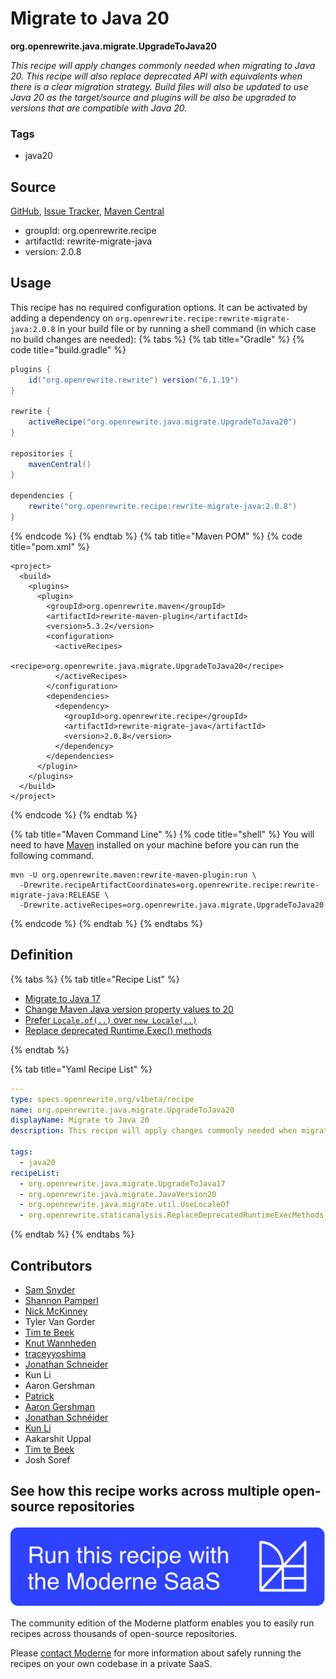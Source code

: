 # Migrate to Java 20

**org.openrewrite.java.migrate.UpgradeToJava20**

_This recipe will apply changes commonly needed when migrating to Java 20. This recipe will also replace deprecated API with equivalents when there is a clear migration strategy. Build files will also be updated to use Java 20 as the target/source and plugins will be also be upgraded to versions that are compatible with Java 20._

### Tags

* java20

## Source

[GitHub](https://github.com/openrewrite/rewrite-migrate-java/blob/main/src/main/resources/META-INF/rewrite/java-version-20.yml), [Issue Tracker](https://github.com/openrewrite/rewrite-migrate-java/issues), [Maven Central](https://central.sonatype.com/artifact/org.openrewrite.recipe/rewrite-migrate-java/2.0.8/jar)

* groupId: org.openrewrite.recipe
* artifactId: rewrite-migrate-java
* version: 2.0.8


## Usage

This recipe has no required configuration options. It can be activated by adding a dependency on `org.openrewrite.recipe:rewrite-migrate-java:2.0.8` in your build file or by running a shell command (in which case no build changes are needed): 
{% tabs %}
{% tab title="Gradle" %}
{% code title="build.gradle" %}
```groovy
plugins {
    id("org.openrewrite.rewrite") version("6.1.19")
}

rewrite {
    activeRecipe("org.openrewrite.java.migrate.UpgradeToJava20")
}

repositories {
    mavenCentral()
}

dependencies {
    rewrite("org.openrewrite.recipe:rewrite-migrate-java:2.0.8")
}
```
{% endcode %}
{% endtab %}
{% tab title="Maven POM" %}
{% code title="pom.xml" %}
```markup
<project>
  <build>
    <plugins>
      <plugin>
        <groupId>org.openrewrite.maven</groupId>
        <artifactId>rewrite-maven-plugin</artifactId>
        <version>5.3.2</version>
        <configuration>
          <activeRecipes>
            <recipe>org.openrewrite.java.migrate.UpgradeToJava20</recipe>
          </activeRecipes>
        </configuration>
        <dependencies>
          <dependency>
            <groupId>org.openrewrite.recipe</groupId>
            <artifactId>rewrite-migrate-java</artifactId>
            <version>2.0.8</version>
          </dependency>
        </dependencies>
      </plugin>
    </plugins>
  </build>
</project>
```
{% endcode %}
{% endtab %}

{% tab title="Maven Command Line" %}
{% code title="shell" %}
You will need to have [Maven](https://maven.apache.org/download.cgi) installed on your machine before you can run the following command.

```shell
mvn -U org.openrewrite.maven:rewrite-maven-plugin:run \
  -Drewrite.recipeArtifactCoordinates=org.openrewrite.recipe:rewrite-migrate-java:RELEASE \
  -Drewrite.activeRecipes=org.openrewrite.java.migrate.UpgradeToJava20
```
{% endcode %}
{% endtab %}
{% endtabs %}

## Definition

{% tabs %}
{% tab title="Recipe List" %}
* [Migrate to Java 17](../../java/migrate/upgradetojava17.md)
* [Change Maven Java version property values to 20](../../java/migrate/javaversion20.md)
* [Prefer `Locale.of(..)` over `new Locale(..)`](../../java/migrate/util/uselocaleof.md)
* [Replace deprecated Runtime.Exec() methods](../../staticanalysis/replacedeprecatedruntimeexecmethods.md)

{% endtab %}

{% tab title="Yaml Recipe List" %}
```yaml
---
type: specs.openrewrite.org/v1beta/recipe
name: org.openrewrite.java.migrate.UpgradeToJava20
displayName: Migrate to Java 20
description: This recipe will apply changes commonly needed when migrating to Java 20. This recipe will also replace deprecated API with equivalents when there is a clear migration strategy. Build files will also be updated to use Java 20 as the target/source and plugins will be also be upgraded to versions that are compatible with Java 20.

tags:
  - java20
recipeList:
  - org.openrewrite.java.migrate.UpgradeToJava17
  - org.openrewrite.java.migrate.JavaVersion20
  - org.openrewrite.java.migrate.util.UseLocaleOf
  - org.openrewrite.staticanalysis.ReplaceDeprecatedRuntimeExecMethods

```
{% endtab %}
{% endtabs %}

## Contributors
* [Sam Snyder](mailto:sam@moderne.io)
* [Shannon Pamperl](mailto:shanman190@gmail.com)
* [Nick McKinney](mailto:mckinneynicholas@gmail.com)
* Tyler Van Gorder
* [Tim te Beek](mailto:tim.te.beek@jdriven.com)
* [Knut Wannheden](mailto:knut@moderne.io)
* [traceyyoshima](mailto:tracey.yoshima@gmail.com)
* [Jonathan Schneider](mailto:jkschneider@gmail.com)
* Kun Li
* Aaron Gershman
* [Patrick](mailto:patway99@gmail.com)
* [Aaron Gershman](mailto:aegershman@gmail.com)
* [Jonathan Schnéider](mailto:jkschneider@gmail.com)
* [Kun Li](mailto:kun@moderne.io)
* Aakarshit Uppal
* [Tim te Beek](mailto:tim@moderne.io)
* Josh Soref


## See how this recipe works across multiple open-source repositories

[![Moderne Link Image](/.gitbook/assets/ModerneRecipeButton.png)](https://app.moderne.io/recipes/org.openrewrite.java.migrate.UpgradeToJava20)

The community edition of the Moderne platform enables you to easily run recipes across thousands of open-source repositories.

Please [contact Moderne](https://moderne.io/product) for more information about safely running the recipes on your own codebase in a private SaaS.
